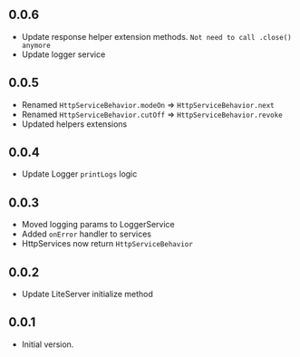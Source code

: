 ## 0.0.6
- Update response helper extension methods. `Not need to call .close() anymore`
- Update logger service

## 0.0.5
- Renamed `HttpServiceBehavior.modeOn` => `HttpServiceBehavior.next`
- Renamed `HttpServiceBehavior.cutOff` => `HttpServiceBehavior.revoke`
- Updated helpers extensions

## 0.0.4
- Update Logger `printLogs` logic

## 0.0.3
- Moved logging params to LoggerService
- Added `onError` handler to services
- HttpServices now return `HttpServiceBehavior`

## 0.0.2
- Update LiteServer initialize method

## 0.0.1
- Initial version.


